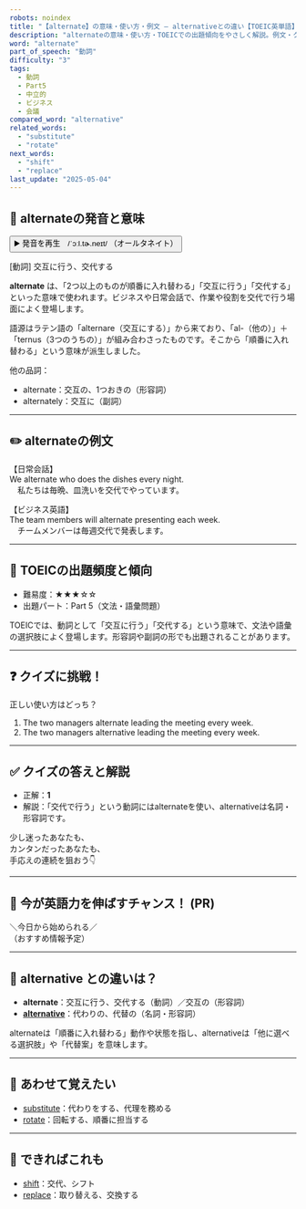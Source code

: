 ```yaml
---
robots: noindex
title: "【alternate】の意味・使い方・例文 ― alternativeとの違い【TOEIC英単語】"
description: "alternateの意味・使い方・TOEICでの出題傾向をやさしく解説。例文・クイズ付きでalternativeとの違いもわかりやすく学べます。"
word: "alternate"
part_of_speech: "動詞"
difficulty: "3"
tags:
  - 動詞
  - Part5
  - 中立的
  - ビジネス
  - 会議
compared_word: "alternative"
related_words:
  - "substitute"
  - "rotate"
next_words:
  - "shift"
  - "replace"
last_update: "2025-05-04"
---
```


## 🔰 alternateの発音と意味

<button class="play-audio" onclick="playTTS('alternate')">
  <span class="play-audio-main">
    ▶️ 発音を再生　/ˈɔːl.tɚ.neɪt/
  </span>
  <span class="play-audio-sub">
    （オールタネイト）
  </span>
</button>

[動詞] 交互に行う、交代する

**alternate** は、「2つ以上のものが順番に入れ替わる」「交互に行う」「交代する」といった意味で使われます。ビジネスや日常会話で、作業や役割を交代で行う場面によく登場します。

語源はラテン語の「alternare（交互にする）」から来ており、「al-（他の）」＋「ternus（3つのうちの）」が組み合わさったものです。そこから「順番に入れ替わる」という意味が派生しました。

他の品詞：  
- alternate：交互の、1つおきの（形容詞）
- alternately：交互に（副詞）

---

## ✏️ alternateの例文

【日常会話】  
We alternate who does the dishes every night.  
　私たちは毎晩、皿洗いを交代でやっています。

【ビジネス英語】  
The team members will alternate presenting each week.  
　チームメンバーは毎週交代で発表します。

---

## 🎯 TOEICの出題頻度と傾向

- 難易度：★★★☆☆
- 出題パート：Part 5（文法・語彙問題）

TOEICでは、動詞として「交互に行う」「交代する」という意味で、文法や語彙の選択肢によく登場します。形容詞や副詞の形でも出題されることがあります。

---

## ❓ クイズに挑戦！

正しい使い方はどっち？

1. The two managers alternate leading the meeting every week.  
2. The two managers alternative leading the meeting every week.

---

## ✅ クイズの答えと解説

- 正解：**1**
- 解説：「交代で行う」という動詞にはalternateを使い、alternativeは名詞・形容詞です。

少し迷ったあなたも、  
カンタンだったあなたも、  
手応えの連続を狙おう👇️

---

## 🚀 今が英語力を伸ばすチャンス！ (PR)

<div class="info-center">
＼今日から始められる／<br>  
（おすすめ情報予定）
</div>

---

## 🤔  alternative との違いは？

- **alternate**：交互に行う、交代する（動詞）／交互の（形容詞）
- **[alternative](/word/alternative/)**：代わりの、代替の（名詞・形容詞）

alternateは「順番に入れ替わる」動作や状態を指し、alternativeは「他に選べる選択肢」や「代替案」を意味します。

---

## 🧩 あわせて覚えたい

- [substitute](/word/substitute/)：代わりをする、代理を務める
- [rotate](/word/rotate/)：回転する、順番に担当する

---

## 📖 できればこれも

- [shift](/word/shift/)：交代、シフト
- [replace](/word/replace/)：取り替える、交換する

<!-- cvid: aid35_bid10 -->
